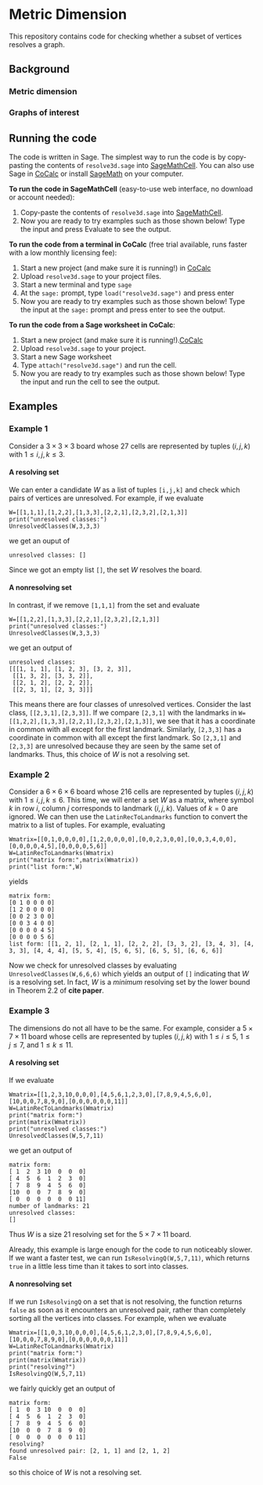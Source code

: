 # Metric Dimension

This repository contains code for checking whether a subset of vertices resolves a graph.

## Background

### Metric dimension

### Graphs of interest

## Running the code

The code is written in Sage. The simplest way to run the code is by copy-pasting the contents of `resolve3d.sage` into [SageMathCell](https://sagecell.sagemath.org/). You can also use Sage in [CoCalc](https://cocalc.com/) or install [SageMath](https://www.sagemath.org/) on your computer. 

**To run the code in SageMathCell** (easy-to-use web interface, no download or account needed):
1. Copy-paste the contents of `resolve3d.sage` into [SageMathCell](https://sagecell.sagemath.org/).
2. Now you are ready to try examples such as those shown below! Type the input and press Evaluate to see the output.

**To run the code from a terminal in CoCalc** (free trial available, runs faster with a low monthly licensing fee):
1. Start a new project (and make sure it is running!) in [CoCalc](https://cocalc.com/)
2. Upload `resolve3d.sage` to your project files.
3. Start a new terminal and type `sage`
4. At the `sage:` prompt, type `load("resolve3d.sage")` and press enter
5. Now you are ready to try examples such as those shown below! Type the input at the `sage:` prompt and press enter to see the output.

**To run the code from a Sage worksheet in CoCalc**:
1. Start a new project (and make sure it is running!).[CoCalc](https://cocalc.com/)
2. Upload `resolve3d.sage` to your project.
3. Start a new Sage worksheet
4. Type `attach("resolve3d.sage")` and run the cell.
5. Now you are ready to try examples such as those shown below! Type the input and run the cell to see the output.

## Examples

### Example 1

Consider a $3\times 3\times 3$ board whose $27$ cells are represented by tuples $(i,j,k)$ with $1\leq i,j,k\leq 3$. 

#### A resolving set
We can enter a candidate $W$ as a list of tuples `[i,j,k]` and check which pairs of vertices are unresolved. For example, if we evaluate

```
W=[[1,1,1],[1,2,2],[1,3,3],[2,2,1],[2,3,2],[2,1,3]]
print("unresolved classes:")
UnresolvedClasses(W,3,3,3)
```
we get an ouput of
```
unresolved classes: []
```
Since we got an empty list `[]`, the set $W$ resolves the board. 

#### A nonresolving set
In contrast, if we remove `[1,1,1]` from the set and evaluate
```
W=[[1,2,2],[1,3,3],[2,2,1],[2,3,2],[2,1,3]]
print("unresolved classes:")
UnresolvedClasses(W,3,3,3)
```
we get an output of
```
unresolved classes:
[[[1, 1, 1], [1, 2, 3], [3, 2, 3]],
 [[1, 3, 2], [3, 3, 2]],
 [[2, 1, 2], [2, 2, 2]],
 [[2, 3, 1], [2, 3, 3]]]
 ```
This means there are four classes of unresolved vertices. Consider the last class, `[[2,3,1],[2,3,3]]`. If we compare `[2,3,1]` with the landmarks in `W=[[1,2,2],[1,3,3],[2,2,1],[2,3,2],[2,1,3]]`, we see that it has a coordinate in common with all except for the first landmark. Similarly, `[2,3,3]` has a coordinate in common with all except the first landmark. So `[2,3,1]` and `[2,3,3]` are unresolved because they are seen by the same set of landmarks. Thus, this choice of $W$ is not a resolving set.

### Example 2

Consider a $6\times 6\times 6$ board whose $216$ cells are represented by tuples $(i,j,k)$ with $1\leq i,j,k\leq 6$. This time, we will enter a set $W$ as a matrix, where symbol $k$ in row $i$, column $j$ corresponds to landmark $(i,j,k)$. Values of $k=0$ are ignored. We can then use the `LatinRecToLandmarks` function to convert the matrix to a list of tuples. For example, evaluating
```
Wmatrix=[[0,1,0,0,0,0],[1,2,0,0,0,0],[0,0,2,3,0,0],[0,0,3,4,0,0],[0,0,0,0,4,5],[0,0,0,0,5,6]]
W=LatinRecToLandmarks(Wmatrix)
print("matrix form:",matrix(Wmatrix))
print("list form:",W)
```
yields
```
matrix form:
[0 1 0 0 0 0]
[1 2 0 0 0 0]
[0 0 2 3 0 0]
[0 0 3 4 0 0]
[0 0 0 0 4 5]
[0 0 0 0 5 6]
list form: [[1, 2, 1], [2, 1, 1], [2, 2, 2], [3, 3, 2], [3, 4, 3], [4, 3, 3], [4, 4, 4], [5, 5, 4], [5, 6, 5], [6, 5, 5], [6, 6, 6]]
```
Now we check for unresolved classes by evaluating `UnresolvedClasses(W,6,6,6)` which yields an output of `[]` indicating that $W$ is a resolving set. In fact, $W$ is a *minimum* resolving set by the lower bound in Theorem 2.2 of **cite paper**.

### Example 3
The dimensions do not all have to be the same. For example, consider a $5\times 7\times 11$ board whose cells are represented by tuples $(i,j,k)$ with $1\leq i\leq 5$, $1\leq j\leq 7$, and $1\leq k\leq 11$. 

#### A resolving set
If we evaluate
```
Wmatrix=[[1,2,3,10,0,0,0],[4,5,6,1,2,3,0],[7,8,9,4,5,6,0],[10,0,0,7,8,9,0],[0,0,0,0,0,0,11]]
W=LatinRecToLandmarks(Wmatrix)
print("matrix form:")
print(matrix(Wmatrix))
print("unresolved classes:")
UnresolvedClasses(W,5,7,11)
```
we get an output of
```
matrix form:
[ 1  2  3 10  0  0  0]
[ 4  5  6  1  2  3  0]
[ 7  8  9  4  5  6  0]
[10  0  0  7  8  9  0]
[ 0  0  0  0  0  0 11]
number of landmarks: 21
unresolved classes:
[]
```
Thus $W$ is a size $21$ resolving set for the $5\times 7\times 11$ board. 

Already, this example is large enough for the code to run noticeably slower. If we want a faster test, we can run `IsResolvingQ(W,5,7,11)`, which returns `true` in a little less time than it takes to sort into classes. 

#### A nonresolving set
If we run `IsResolvingQ` on a set that is not resolving, the function returns `false` as soon as it encounters an unresolved pair, rather than completely sorting all the vertices into classes. For example, when we evaluate
```
Wmatrix=[[1,0,3,10,0,0,0],[4,5,6,1,2,3,0],[7,8,9,4,5,6,0],[10,0,0,7,8,9,0],[0,0,0,0,0,0,11]]
W=LatinRecToLandmarks(Wmatrix)
print("matrix form:")
print(matrix(Wmatrix))
print("resolving?")
IsResolvingQ(W,5,7,11)
```
we fairly quickly get an output of
```
matrix form:
[ 1  0  3 10  0  0  0]
[ 4  5  6  1  2  3  0]
[ 7  8  9  4  5  6  0]
[10  0  0  7  8  9  0]
[ 0  0  0  0  0  0 11]
resolving?
found unresolved pair: [2, 1, 1] and [2, 1, 2]
False
```
so this choice of $W$ is not a resolving set.
